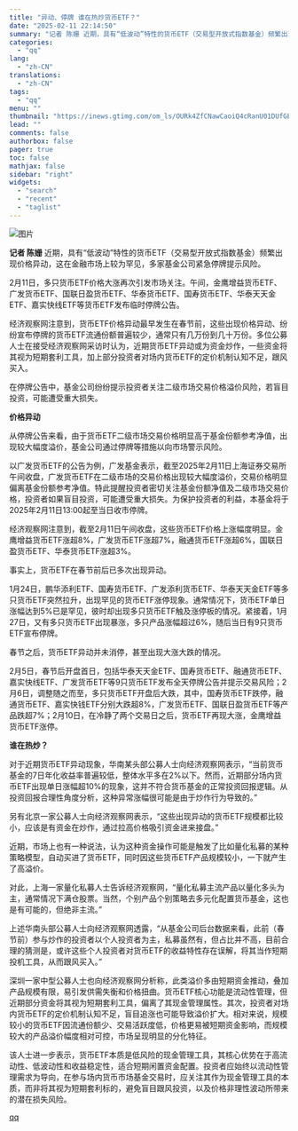 ```yaml
---
title: "异动、停牌 谁在热炒货币ETF？"
date: "2025-02-11 22:14:50"
summary: "记者 陈姗 近期，具有“低波动”特性的货币ETF（交易型开放式指数基金）频繁出现价格异动，这在金融市..."
categories:
  - "qq"
lang:
  - "zh-CN"
translations:
  - "zh-CN"
tags:
  - "qq"
menu: ""
thumbnail: "https://inews.gtimg.com/om_ls/OURk4ZfCNawCaoiQ4cRanU01DUfGE-ChN1C1jjY_NoYawAA_640360/0"
lead: ""
comments: false
authorbox: false
pager: true
toc: false
mathjax: false
sidebar: "right"
widgets:
  - "search"
  - "recent"
  - "taglist"
---
```


![图片](https://inews.gtimg.com/om_bt/Ovk-J3WcFDoLL_8soioZVSgd-sUiqHnG7MbudALl2T-dwAA/641)

**记者 陈姗** 近期，具有“低波动”特性的货币ETF（交易型开放式指数基金）频繁出现价格异动，这在金融市场上较为罕见，多家基金公司紧急停牌提示风险。

2月11日，多只货币ETF价格大涨再次引发市场关注。午间，金鹰增益货币ETF、广发货币ETF、国联日盈货币ETF、华泰货币ETF、国寿货币ETF、华泰天天金ETF、嘉实快线ETF等货币ETF发布临时停牌公告。

经济观察网注意到，货币ETF价格异动最早发生在春节前，这些出现价格异动、纷纷宣布停牌的货币ETF流通份额普遍较少，通常只有几万份到几十万份。多位公募人士在接受经济观察网采访时认为，近期货币ETF异动或为资金炒作，一些资金将其视为短期套利工具，加上部分投资者对场内货币ETF的定价机制认知不足，跟风买入。

在停牌公告中，基金公司纷纷提示投资者关注二级市场交易价格溢价风险，若盲目投资，可能遭受重大损失。

**价格异动**

从停牌公告来看，由于货币ETF二级市场交易价格明显高于基金份额参考净值，出现较大幅度溢价，基金公司通过停牌等措施以向市场警示风险。

以广发货币ETF的公告为例，广发基金表示，截至2025年2月11日上海证券交易所午间收盘，广发货币ETF在二级市场的交易价格出现较大幅度溢价，交易价格明显偏离基金份额参考净值。特此提醒投资者密切关注基金份额净值及二级市场交易价格，投资者如果盲目投资，可能遭受重大损失。为保护投资者的利益，本基金将于2025年2月11日13:00起至当日收市停牌。

经济观察网注意到，截至2月11日午间收盘，这些货币ETF价格上涨幅度明显。金鹰增益货币ETF涨超8%，广发货币ETF涨超7%，融通货币ETF涨超6%，国联日盈货币ETF、华泰货币ETF涨超3%。

事实上，货币ETF在春节前后已多次出现异动。

1月24日，鹏华添利ETF、国寿货币ETF、广发添利货币ETF、华泰天天金ETF等多只货币ETF突然拉升，出现罕见的货币ETF涨停现象。通常情况下，货币ETF单日涨幅达到5%已是罕见，彼时却出现多只货币ETF触及涨停板的情况。紧接着，1月27日，又有多只货币ETF出现暴涨，多只产品涨幅超过6%，随后当日有9只货币ETF宣布停牌。

春节之后，货币ETF异动并未消停，甚至出现大涨大跌的情况。

2月5日，春节后开盘首日，包括华泰天天金ETF、国寿货币ETF、融通货币ETF、嘉实快线ETF、广发货币ETF等9只货币ETF发布全天停牌公告并提示交易风险；2月6日，调整随之而至，多只货币ETF开盘后大跌，其中，国寿货币ETF跌停，融通货币ETF、嘉实快钱ETF分别大跌超8%，广发货币ETF、国联日盈货币ETF等产品跌超7%；2月10日，在冷静了两个交易日之后，货币ETF再现大涨，金鹰增益货币ETF涨停。

**谁在热炒？**

对于近期货币ETF异动现象，华南某头部公募人士向经济观察网表示，“当前货币基金的7日年化收益率普遍较低，整体水平多在2%以下。然而，近期部分场内货币ETF出现单日涨幅超10%的现象，这并不符合货币基金的正常投资回报逻辑。从投资回报合理性角度分析，这种异常涨幅很可能是由于炒作行为导致的。”

另有北京一家公募人士向经济观察网表示，“这些出现异动的货币ETF规模都比较小，应该是有资金在炒作，通过拉高价格吸引资金进来接盘。”

近期，市场上也有一种说法，认为这种资金操作可能是触发了比如量化私募的某种策略模型，自动买进了货币ETF，同时因这些货币ETF产品规模较小，一下就产生了高溢价。

对此，上海一家量化私募人士告诉经济观察网，“量化私募主流产品以量化多头为主，通常情况下满仓股票。当然，个别产品个别策略去多元化配置货币基金，这也是有可能的，但绝非主流。”

上述华南头部公募人士向经济观察网透露，“从基金公司后台数据来看，此前（春节前）参与炒作的投资者以个人投资者为主，私募虽然有，但占比并不高，目前合理的猜测是，或许这些个人投资者对货币ETF的收益特性存在误解，将其当作短期投机工具，从而跟风买入。”

深圳一家中型公募人士也向经济观察网分析称，此类溢价多由短期资金推动，叠加产品规模有限，易引发供需失衡和价格扭曲。货币ETF核心功能是流动性管理，但近期部分资金将其视为短期套利工具，偏离了其现金管理属性。其次，投资者对场内货币ETF的定价机制认知不足，盲目追涨也可能导致溢价扩大。相对来说，规模较小的货币ETF因流通份额少、交易活跃度低，价格更易被短期资金影响，而规模较大的产品溢价幅度相对可控，市场呈现明显的分化特征。

该人士进一步表示，货币ETF本质是低风险的现金管理工具，其核心优势在于高流动性、低波动性和收益稳定性，适合短期闲置资金配置。投资者应始终以流动性管理需求为导向，在参与场内货币市场基金交易时，应关注其作为现金管理工具的本质，而非将其视为短期套利标的，避免盲目跟风投资，以及价格非理性波动所带来的潜在损失风险。

[qq](https://new.qq.com/rain/a/20250211A08T6E00)
